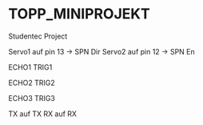 # TOPP_MINIPROJEKT
Studentec Project

Servo1 auf pin 13 -> SPN Dir
Servo2 auf pin 12 -> SPN En

ECHO1
TRIG1

ECHO2
TRIG2

ECHO3
TRIG3

TX auf TX
RX auf RX
